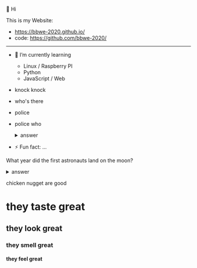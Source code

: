 <body>


👋 Hi 

This is my Website:

- https://bbwe-2020.github.io/
- code: https://github.com/bbwe-2020/

---

- 🌱 I’m currently learning
    - Linux / Raspberry PI
    - Python
    - JavaScript / Web
- knock knock
- who's there
- police
- police who

  <details>
    <summary>answer</summary>

  police let me in it's cold out here
  
- ⚡ Fun fact: ...

What year did the first astronauts land on the moon?

<details>
  <summary>answer</summary>

Apollo 11 was the spaceflight that landed the first humans on the Moon, Americans Neil Armstrong and Buzz Aldrin, on July 20, 1969, at 20:18 UTC. Armstrong became the first to step onto the lunar surface six hours later on July 21 at 02:56 UTC.

  
</details>

<!---
bbwe-2020/bbwe-2020 is a ✨ special ✨ repository because its `README.md` (this file) appears on your GitHub profile.
You can click the Preview link to take a look at your changes.
--->
  <p>chicken nugget are good</p>
  <h1>they taste great</h1>
  <h2>they look great</h2>
  <h3>they smell great</h3>
  <h4>they feel great</h4>
</body>
  

